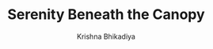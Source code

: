 ---
#YAML part
layout: post
title: Serenity Beneath the Canopy
author: Krishna Bhikadiya 
description: "A tranquil moment captured beneath the soft shade of towering trees"
categories: pictures
image: "/assets/images/Pictures/Flowers2-Krishna_Bhikadiya.jpg"
---